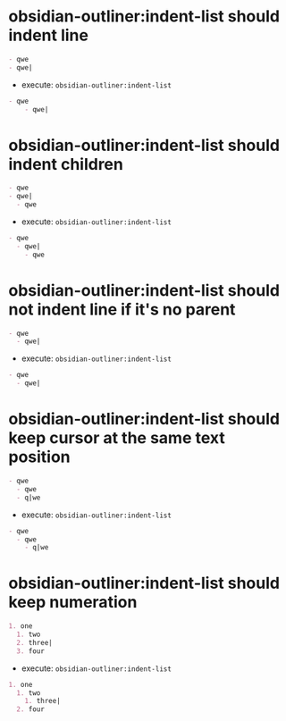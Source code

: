 # obsidian-outliner:indent-list should indent line

```md
- qwe
- qwe|
```

- execute: `obsidian-outliner:indent-list`

```md
- qwe
	- qwe|
```

# obsidian-outliner:indent-list should indent children

```md
- qwe
- qwe|
  - qwe
```

- execute: `obsidian-outliner:indent-list`

```md
- qwe
  - qwe|
    - qwe
```

# obsidian-outliner:indent-list should not indent line if it's no parent

```md
- qwe
  - qwe|
```

- execute: `obsidian-outliner:indent-list`

```md
- qwe
  - qwe|
```

# obsidian-outliner:indent-list should keep cursor at the same text position

```md
- qwe
  - qwe
  - q|we
```

- execute: `obsidian-outliner:indent-list`

```md
- qwe
  - qwe
    - q|we
```

# obsidian-outliner:indent-list should keep numeration

```md
1. one
  1. two
  2. three|
  3. four
```

- execute: `obsidian-outliner:indent-list`

```md
1. one
  1. two
    1. three|
  2. four
```
